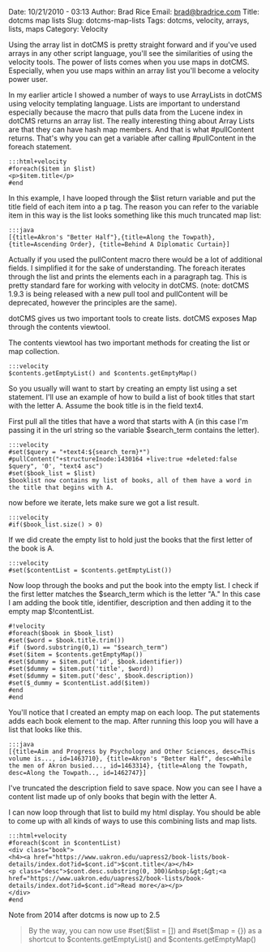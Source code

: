 Date: 10/21/2010 - 03:13
Author: Brad Rice
Email: brad@bradrice.com
Title: dotcms map lists
Slug: dotcms-map-lists
Tags: dotcms, velocity, arrays, lists, maps
Category: Velocity

Using the array list in dotCMS is pretty straight forward and if you've used arrays in any other script language, you'll see the similarities of using the velocity tools. The power of lists comes when you use maps in dotCMS. Especially, when you use maps within an array list you'll become a velocity power user.

In my earlier article I showed a number of ways to use ArrayLists in dotCMS using velocity templating language. Lists are important to understand especially because the macro that pulls data from the Lucene index in dotCMS returns an array list. The really interesting thing about Array Lists are that they can have hash map members. And that is what #pullContent returns. That's why you can get a variable after calling #pullContent in the foreach statement.

	:::html+velocity
	#foreach($item in $list)
	<p>$item.title</p>
	#end

In this example, I have looped through the $list return variable and put the title field of each item into a p tag. The reason you can refer to the variable item in this way is the list looks something like this much truncated map list:

	:::java
	[{title=Akron's "Better Half"},{title=Along the Towpath}, {title=Ascending Order}, {title=Behind A Diplomatic Curtain}]

Actually if you used the pullContent macro there would be a lot of additional fields. I simplified it for the sake of understanding. The foreach iterates through the list and prints the elements each in a paragraph tag. This is pretty standard fare for working with velocity in dotCMS. (note: dotCMS 1.9.3 is being released with a new pull tool and pullContent will be deprecated, however the principles are the same).

dotCMS gives us two important tools to create lists. dotCMS exposes Map through the contents viewtool.

The contents viewtool has two important methods for creating the list or map collection.

	:::velocity
	$contents.getEmptyList() and $contents.getEmptyMap()

So you usually will want to start by creating an empty list using a set statement. I'll use an example of how to build a list of book titles that start with the letter A. Assume the book title is in the field text4.

First pull all the titles that have a word that starts with A (in this case I'm passing it in the url string so the variable $search_term contains the letter).

	:::velocity
	#set($query = "+text4:${search_term}*")
	#pullContent("+structureInode:1430164 +live:true +deleted:false $query", '0', "text4 asc")
	#set($book_list = $list)
	$booklist now contains my list of books, all of them have a word in the title that begins with A.

now before we iterate, lets make sure we got a list result.

	:::velocity
	#if($book_list.size() > 0)

If we did create the empty list to hold just the books that the first letter of the book is A.

	:::velocity
	#set($contentList = $contents.getEmptyList())

Now loop through the books and put the book into the empty list. I check if the first letter matches the $search_term which is the letter "A." In this case I am adding the book title, identifier, description and then adding it to the empty map $!contentList.

	#!velocity
	#foreach($book in $book_list)
	#set($word = $book.title.trim())
	#if ($word.substring(0,1) == "$search_term")
	#set($item = $contents.getEmptyMap())
	#set($dummy = $item.put('id', $book.identifier))
	#set($dummy = $item.put('title', $word))
	#set($dummy = $item.put('desc', $book.description))
	#set($_dummy = $contentList.add($item))
	#end
	#end

You'll notice that I created an empty map on each loop. The put statements adds each book element to the map. After running this loop you will have a list that looks like this.

	:::java
	[{title=Aim and Progress by Psychology and Other Sciences, desc=This volume is..., id=1463710}, {title=Akron's "Better Half", desc=While the men of Akron busied..., id=1463314}, {title=Along the Towpath, desc=Along the Towpath.., id=1462747}]

I've truncated the description field to save space. Now you can see I have a content list made up of only books that begin with the letter A.

I can now loop through that list to build my html display. You should be able to come up with all kinds of ways to use this combining lists and map lists.

	:::html+velocity
	#foreach($cont in $contentList)
	<div class="book">
	<h4><a href="https://www.uakron.edu/uapress2/book-lists/book-details/index.dot?id=$cont.id">$cont.title</a></h4>
	<p class="desc">$cont.desc.substring(0, 300)&nbsp;&gt;&gt;<a href="https://www.uakron.edu/uapress2/book-lists/book-details/index.dot?id=$cont.id">Read more</a></p>
	</div>
	#end

Note from 2014 after dotcms is now up to 2.5
>By the way, you can now use #set($list = []) and #set($map = {}) as a shortcut to $contents.getEmptyList() and $contents.getEmptyMap()